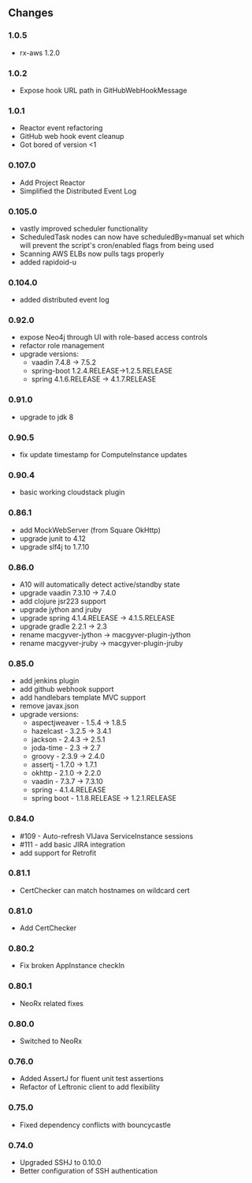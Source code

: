 ## Changes

### 1.0.5
* rx-aws 1.2.0

### 1.0.2
* Expose hook URL path in GitHubWebHookMessage

### 1.0.1
* Reactor event refactoring
* GitHub web hook event cleanup
* Got bored of version <1

### 0.107.0
* Add Project Reactor
* Simplified the Distributed Event Log

### 0.105.0

* vastly improved scheduler functionality
* ScheduledTask nodes can now have scheduledBy=manual set which will prevent the script's cron/enabled flags from being used
* Scanning AWS ELBs now pulls tags properly
* added rapidoid-u

### 0.104.0
* added distributed event log

### 0.92.0

* expose Neo4j through UI with role-based access controls
* refactor role management
* upgrade versions:
  * vaadin 7.4.8 -> 7.5.2
  * spring-boot 1.2.4.RELEASE->1.2.5.RELEASE
  * spring 4.1.6.RELEASE -> 4.1.7.RELEASE

### 0.91.0
* upgrade to jdk 8

### 0.90.5
* fix update timestamp for ComputeInstance updates

### 0.90.4
* basic working cloudstack plugin

### 0.86.1
* add MockWebServer (from Square OkHttp)
* upgrade junit to 4.12
* upgrade slf4j to 1.7.10

### 0.86.0 
* A10 will automatically detect active/standby state
* upgrade vaadin 7.3.10 -> 7.4.0
* add clojure jsr223 support
* upgrade jython and jruby
* upgrade spring 4.1.4.RELEASE -> 4.1.5.RELEASE
* upgrade gradle 2.2.1 -> 2.3
* rename macgyver-jython -> macgyver-plugin-jython
* rename macgyver-jruby -> macgyver-plugin-jruby

### 0.85.0
* add jenkins plugin
* add github webhook support
* add handlebars template MVC support
* remove javax.json
* upgrade versions:
  * aspectjweaver - 1.5.4 -> 1.8.5
  * hazelcast - 3.2.5 -> 3.4.1
  * jackson - 2.4.3 -> 2.5.1
  * joda-time - 2.3 -> 2.7
  * groovy - 2.3.9 -> 2.4.0
  * assertj - 1.7.0 -> 1.7.1
  * okhttp - 2.1.0 -> 2.2.0
  * vaadin - 7.3.7 -> 7.3.10
  * spring - 4.1.4.RELEASE
  * spring boot - 1.1.8.RELEASE -> 1.2.1.RELEASE

### 0.84.0
* #109 - Auto-refresh VIJava ServiceInstance sessions
* #111 - add basic JIRA integration
* add support for Retrofit

### 0.81.1
* CertChecker can match hostnames on wildcard cert

### 0.81.0
* Add CertChecker

### 0.80.2
* Fix broken AppInstance checkIn

### 0.80.1
* NeoRx related fixes

### 0.80.0
* Switched to NeoRx

### 0.76.0
* Added AssertJ for fluent unit test assertions
* Refactor of Leftronic client to add flexibility

### 0.75.0
* Fixed dependency conflicts with bouncycastle 

### 0.74.0
* Upgraded SSHJ to 0.10.0
* Better configuration of SSH authentication




